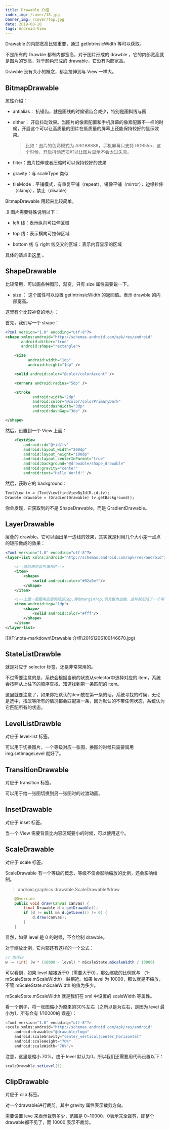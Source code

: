 ```yaml
---
title: Drawable 介绍
index_img: /cover/18.jpg
banner_img: /cover/top.jpg
date: 2019-08-18
tags: Android-View
---
```




Drawable 的内部宽高比较重要，通过 getIntrinsicWidth 等可以获取。

不是所有的 Drawble 都有内部宽高，对于图片形成的 drawble ，它的内部宽高就是图片的宽高，对于颜色形成的 drawable，它没有内部宽高。

Drawble 没有大小的概念，都会拉伸到与 View 一样大。



## BitmapDrawable

属性介绍：

- antialias： 抗锯齿，就是画线的时候锯齿会减少，特别是画斜线与园

- dither： 开启抖动效果。当图片的像素配置和手机屏幕的像素配置不一样的时候，开启这个可以让高质量的图片在低质量的屏幕上还能保持较好的显示效果。

  > 比如：图片的色彩模式为 ARGB8888，手机屏幕只支持 RGB555，这个时候，开启抖动选项可以让图片显示不会太过失真。

- filter：图片拉伸或者压缩时可以保持较好的效果

- gravity：与 scaleType 类似

- tileMode：平铺模式，有重复平铺（repeat），镜像平铺（mirror），边缘拉伸（clamp），禁止（disable）

BitmapDrawable 用起来比较简单。

.9 图片需要特殊说明以下：

- left 线：表示纵向可拉伸区域

- top 线：表示横向可拉伸区域

- bottom 线 与 right 线交叉的区域：表示内容显示的区域

具体的请点击[这里](<https://blog.csdn.net/lastwarmth/article/details/49991445>) 。



## ShapeDrawable 

比较常用，可以画各种图形，渐变，只有 size 属性需要说一下。

- size ： 这个属性可以设置 getIntrinsicWidth 的返回值。表示 drawble 的内部宽高。

这里有个比较神奇的地方：

首先，我们写一个 shape：

```xml
<?xml version="1.0" encoding="utf-8"?>
<shape xmlns:android="http://schemas.android.com/apk/res/android"
       android:dither="true"
       android:shape="rectangle">

    <size
          android:width="1dp"
          android:height="1dp" />

    <solid android:color="@color/colorAccent" />

    <corners android:radius="5dp" />

    <stroke
            android:width="2dp"
            android:color="@color/colorPrimaryDark"
            android:dashWidth="3dp"
            android:dashGap="3dp" />

</shape>
```

然后，设置到一个 View 上面：

```xml
    <TextView
        android:id="@+id/tv"
        android:layout_width="200dp"
        android:layout_height="100dp"
        android:layout_centerInParent="true"
        android:background="@drawable/shape_drawable"
        android:gravity="center"
        android:text="Hello World!" />
```

然后，获取它的 background：

```xml
TextView tv = (TextView)findViewById(R.id.tv);
Drawble drawable = (GradientDrawable) tv.getBackground();
```

你会发现，它获取到的不是 ShapeDrawable，而是 GradientDrawable。



## LayerDrawable 

层叠的 drawble。它可以画出单一边线的效果，其实就是利用几个大小差一点点的矩形做成的效果：

```xml
<?xml version="1.0" encoding="utf-8"?>
<layer-list xmlns:android="http://schemas.android.com/apk/res/android">

    <!--底层使用蓝色填充色-->
    <item>
        <shape>
            <solid android:color="#02a0ef"/>
        </shape>
    </item>

    <!--上面一层距离底层的顶部1dp,类似marginTop,填充色为白色，这样就形成了一个带有蓝色顶部边线的白色背景的图-->
    <item android:top="1dp">
        <shape>
            <solid android:color="#fff"/>
        </shape>
    </item>
</layer-list>
```

![](F:\note-markdown\Drawable 介绍\20161206100146670.jpg)



## StateListDrawble

就是对应于 selector 标签，还是非常常用的。

不过需要注意的是，系统会根据当前的状态从selector中选择对应的 item，系统会按照从上往下的顺序查找，知道找到第一条匹配的 item。

这里就要注意了，如果你把默认的item放在第一条的话，系统寻找的时候，无论是选中，按压等所有的情况都会匹配第一条，因为默认的不带任何状态，系统认为它匹配所有的状态。



## LevelListDrawble

对应于 level-list 标签。

可以用于切换图片，一个等级对应一张图，换图的时候只需要调用 img.setImageLevel 就好了。



## TransitionDrawable

对应于 transition 标签。

可以用于给一张图切换到另一张图时的过渡动画。



## InsetDrawable

对应于 inset 标签。

当一个 View 需要背景比内容区域要小的时候，可以使用这个。



## ScaleDrawable

对应于 scale 标签。

ScaleDrawable 有一个等级的概念，等级不仅会影响缩放的比例，还会影响绘制。

> android.graphics.drawable.ScaleDrawable#draw

```java
    @Override
    public void draw(Canvas canvas) {
        final Drawable d = getDrawable();
        if (d != null && d.getLevel() != 0) {
            d.draw(canvas);
        }
    }
```

显然，如果 level 是 0 的时候，不会绘制 drawble。

对于缩放比例，它内部还有这样的一个公式：

```java
// 伪代码
w -= (int) (w * (10000 - level) * mScaleState.mScaleWidth / 10000)
```

可以看到，如果 level 越接近于0（需要大于0），那么缩放的比例就与 （1- mScaleState.mScaleWidth） 越相近。如果 level 为 10000，那么就是不缩放，不管 mScaleState.mScaleWidth 的值为多少。

mScaleState.mScaleWidth 就是我们在 xml 中设置的 scaleWidth 等属性。

看一个例子，将一张图缩小为原来的30%左右（之所以是为左右，是因为 level 最小为1，所有会有 1/10000的 误差）：

```java
<?xml version="1.0" encoding="utf-8"?>
<scale xmlns:android="http://schemas.android.com/apk/res/android"
    android:drawable="@drawable/logo"
    android:scaleGravity="center_vertical|center_horizontal"
    android:scaleHeight="70%"
    android:scaleWidth="70%"/>
```

注意，这里是缩小 70%。由于 level 默认为0，所以我们还需要用代码设置以下：

```java
scaleDrawable.setLevel(1);
```



## ClipDrawable

对应于 clip 标签。

对一个drawable进行裁剪。其中 gravity 属性表示裁剪方向。

需要设置 leve 来表示裁剪多少，范围是 0~10000，0表示完全裁剪，即整个drawable都不见了，而 10000 表示不裁剪。
